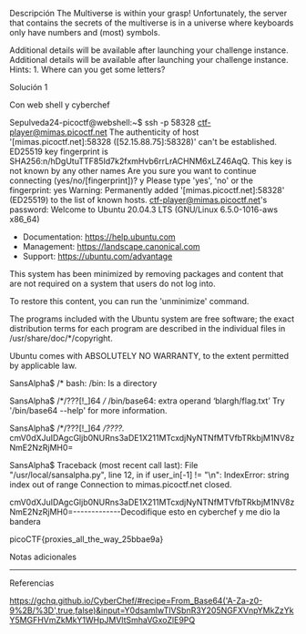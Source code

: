 Descripción
The Multiverse is within your grasp! Unfortunately, the server that contains the secrets of the multiverse is in a universe where keyboards only have numbers and (most) symbols.

Additional details will be available after launching your challenge instance.
Additional details will be available after launching your challenge instance.
Hints:
1.⁠ ⁠Where can you get some letters?


Solución 1

Con web shell y cyberchef

Sepulveda24-picoctf@webshell:~$ ssh -p 58328 ctf-player@mimas.picoctf.net
The authenticity of host '[mimas.picoctf.net]:58328 ([52.15.88.75]:58328)' can't be established.
ED25519 key fingerprint is SHA256:n/hDgUtuTTF85Id7k2fxmHvb6rrLrACHNM6xLZ46AqQ.
This key is not known by any other names
Are you sure you want to continue connecting (yes/no/[fingerprint])? y
Please type 'yes', 'no' or the fingerprint: yes
Warning: Permanently added '[mimas.picoctf.net]:58328' (ED25519) to the list of known hosts.
ctf-player@mimas.picoctf.net's password: 
Welcome to Ubuntu 20.04.3 LTS (GNU/Linux 6.5.0-1016-aws x86_64)

 * Documentation:  https://help.ubuntu.com
 * Management:     https://landscape.canonical.com
 * Support:        https://ubuntu.com/advantage

This system has been minimized by removing packages and content that are
not required on a system that users do not log into.

To restore this content, you can run the 'unminimize' command.

The programs included with the Ubuntu system are free software;
the exact distribution terms for each program are described in the
individual files in /usr/share/doc/*/copyright.

Ubuntu comes with ABSOLUTELY NO WARRANTY, to the extent permitted by
applicable law.

SansAlpha$ /*
bash: /bin: Is a directory

SansAlpha$ /*/???[!_]64 */*
/bin/base64: extra operand ‘blargh/flag.txt’
Try '/bin/base64 --help' for more information.

SansAlpha$ /*/???[!_]64 */????.*
cmV0dXJuIDAgcGljb0NURns3aDE1X211MTcxdjNyNTNfMTVfbTRkbjM1NV8zNmE2NzRjMH0=

SansAlpha$ 
Traceback (most recent call last):
  File "/usr/local/sansalpha.py", line 12, in <module>
    if user_in[-1] != "\n":
IndexError: string index out of range
Connection to mimas.picoctf.net closed.



cmV0dXJuIDAgcGljb0NURns3aDE1X211MTcxdjNyNTNfMTVfbTRkbjM1NV8zNmE2NzRjMH0=-------------Decodifique esto en cyberchef y me dio la bandera


picoCTF{proxies_all_the_way_25bbae9a}


Notas adicionales

--------------------


Referencias

https://gchq.github.io/CyberChef/#recipe=From_Base64('A-Za-z0-9%2B/%3D',true,false)&input=Y0dsamIwTlVSbnR3Y205NGFXVnpYMkZzYkY5MGFHVmZkMkY1WHpJMVltSmhaVGxoZlE9PQ 

